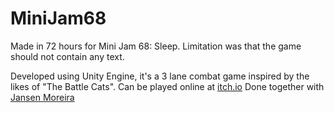 # MiniJam68
 Made  in 72 hours for Mini Jam 68: Sleep. Limitation was that the game should not contain any text.
 
  Developed using Unity Engine, it's a 3 lane combat game inspired by the likes of "The Battle Cats". Can be played online at [itch.io](https://felipesrossi.itch.io/paper-nightmares)
  Done together with [Jansen Moreira](https://github.com/jansenmoreira/)
